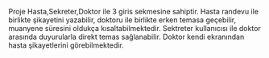 Proje Hasta,Sekreter,Doktor ile 3 giris sekmesine sahiptir. Hasta randevu ile birlikte şikayetini yazabilir, doktoru ile birlikte erken temasa geçebilir, muanyene süresini oldukça kısaltabilmektedir.
Sektreter kullanıcısı ile doktor arasında duyurularla direkt temas sağlanabilir. Doktor kendi ekranından hasta şikayetlerini görebilmektedir.
